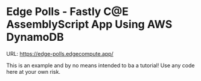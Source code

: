 # Edge Polls - Fastly C@E AssemblyScript App Using AWS DynamoDB

URL: https://edge-polls.edgecompute.app/

This is an example and by no means intended to ba a tutorial! Use any code here at your own risk.
